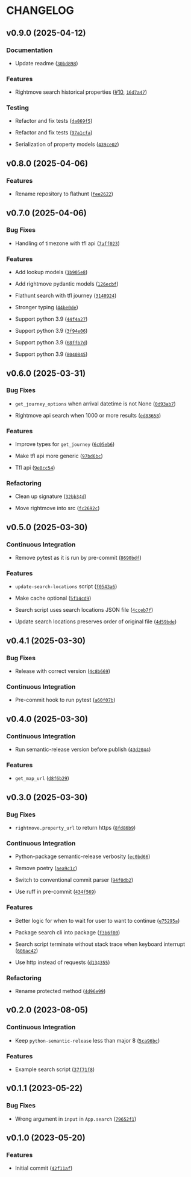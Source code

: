 # CHANGELOG


## v0.9.0 (2025-04-12)

### Documentation

- Update readme
  ([`30bd898`](https://github.com/cemlyn007/flathunt/commit/30bd8986dc83ce90dc3b0206c42e32660c002d92))

### Features

- Rightmove search historical properties ([#10](https://github.com/cemlyn007/flathunt/pull/10),
  [`16d7a47`](https://github.com/cemlyn007/flathunt/commit/16d7a478eb4c3ab7b8bcf810ee54fc8fe4c3f2ee))

### Testing

- Refactor and fix tests
  ([`da869f5`](https://github.com/cemlyn007/flathunt/commit/da869f5da5c568327e2ccc1d8a3a4cfb75e23f48))

- Refactor and fix tests
  ([`97a1cfa`](https://github.com/cemlyn007/flathunt/commit/97a1cfaa0f12a3df48776afc485e203cac8b5f72))

- Serialization of property models
  ([`439ce02`](https://github.com/cemlyn007/flathunt/commit/439ce025fd24769d47dbb3c7f84714dc95f9cd19))


## v0.8.0 (2025-04-06)

### Features

- Rename repository to flathunt
  ([`fee2622`](https://github.com/cemlyn007/flathunt/commit/fee2622ef8fb8be4fcdf028fbe9d83155ba63328))


## v0.7.0 (2025-04-06)

### Bug Fixes

- Handling of timezone with tfl api
  ([`7aff023`](https://github.com/cemlyn007/flathunt/commit/7aff023e73e7965e9e41f1af9c2928f44755b1d6))

### Features

- Add lookup models
  ([`1b905e8`](https://github.com/cemlyn007/flathunt/commit/1b905e8f171d3d119f8388634a10661af14855df))

- Add rightmove pydantic models
  ([`126ecbf`](https://github.com/cemlyn007/flathunt/commit/126ecbf46112389177a10e0015574e3509ee756e))

- Flathunt search with tfl journey
  ([`3140924`](https://github.com/cemlyn007/flathunt/commit/3140924cd8f3339e2b0d63d8e32cb680d66178cf))

- Stronger typing
  ([`44be0de`](https://github.com/cemlyn007/flathunt/commit/44be0de7a7e39d6caf97701d473623280f82917c))

- Support python 3.9
  ([`44f4a27`](https://github.com/cemlyn007/flathunt/commit/44f4a271f5729888dcc18f24c434031601b237ed))

- Support python 3.9
  ([`3f94e06`](https://github.com/cemlyn007/flathunt/commit/3f94e06b8f04bfa92e91b236db3007dfc72fa47a))

- Support python 3.9
  ([`68ffb7d`](https://github.com/cemlyn007/flathunt/commit/68ffb7d66891747c028ead3ef79ea212de21269d))

- Support python 3.9
  ([`8040845`](https://github.com/cemlyn007/flathunt/commit/80408452113bca113567c2cd10917c38bdc950c6))


## v0.6.0 (2025-03-31)

### Bug Fixes

- `get_journey_options` when arrival datetime is not None
  ([`0d93ab7`](https://github.com/cemlyn007/flathunt/commit/0d93ab724e0d67bccb4436f394d329a411b701c2))

- Rightmove api search when 1000 or more results
  ([`ed83658`](https://github.com/cemlyn007/flathunt/commit/ed8365844fed052a80b26e847047f7edfe4762f7))

### Features

- Improve types for `get_journey`
  ([`6c05eb6`](https://github.com/cemlyn007/flathunt/commit/6c05eb63fde2687ec60f2b286233697cca47ae7c))

- Make tfl api more generic
  ([`97bd6bc`](https://github.com/cemlyn007/flathunt/commit/97bd6bcc1b00d1490588700950f56c920d50f037))

- Tfl api
  ([`9e8cc54`](https://github.com/cemlyn007/flathunt/commit/9e8cc544ec2b90f89a2ca8f29a00a369f6f47204))

### Refactoring

- Clean up signature
  ([`32bb34d`](https://github.com/cemlyn007/flathunt/commit/32bb34da5e228f92d034278f35bb7b11122f0b71))

- Move rightmove into src
  ([`fc2692c`](https://github.com/cemlyn007/flathunt/commit/fc2692c320627efc20f702c2ef22f124209b89fc))


## v0.5.0 (2025-03-30)

### Continuous Integration

- Remove pytest as it is run by pre-commit
  ([`8690bdf`](https://github.com/cemlyn007/flathunt/commit/8690bdf08fbf0c2983e63d06ddac61bad89c227c))

### Features

- `update-search-locations` script
  ([`f0543a6`](https://github.com/cemlyn007/flathunt/commit/f0543a640c7f25e25774c6c4fd716005517858e3))

- Make cache optional
  ([`5f14cd9`](https://github.com/cemlyn007/flathunt/commit/5f14cd9aaf45268d6fcb8b81c142ac4dd86317b6))

- Search script uses search locations JSON file
  ([`4cceb7f`](https://github.com/cemlyn007/flathunt/commit/4cceb7fd7c56c049c630c8c694fd88f161a7b984))

- Update search locations preserves order of original file
  ([`4d59bde`](https://github.com/cemlyn007/flathunt/commit/4d59bdeaec33e621f753c869ad6e73acd6ed346a))


## v0.4.1 (2025-03-30)

### Bug Fixes

- Release with correct version
  ([`4c8b669`](https://github.com/cemlyn007/flathunt/commit/4c8b6695d86fa6a58df77c1b04c2cbe736d66498))

### Continuous Integration

- Pre-commit hook to run pytest
  ([`a60f07b`](https://github.com/cemlyn007/flathunt/commit/a60f07bd79d673927989b3c2ff4ae64319f1f787))


## v0.4.0 (2025-03-30)

### Continuous Integration

- Run semantic-release version before publish
  ([`43d2044`](https://github.com/cemlyn007/flathunt/commit/43d20449fd4fdd3fd55749f69ba31df7fafd40b7))

### Features

- `get_map_url`
  ([`d8f6b29`](https://github.com/cemlyn007/flathunt/commit/d8f6b29801b25a28bed3b2e217d7aea8fc4d82d2))


## v0.3.0 (2025-03-30)

### Bug Fixes

- `rightmove.property_url` to return https
  ([`8fd86b9`](https://github.com/cemlyn007/flathunt/commit/8fd86b957ff07c15a564adcbee12c496aafeeba7))

### Continuous Integration

- Python-package semantic-release verbosity
  ([`ec0bd66`](https://github.com/cemlyn007/flathunt/commit/ec0bd66598638a77491c4673b985c1ab186a5f96))

- Remove poetry
  ([`aea9c1c`](https://github.com/cemlyn007/flathunt/commit/aea9c1c4db632508e46622acf77eb91e85b27ab7))

- Switch to conventional commit parser
  ([`94f0db2`](https://github.com/cemlyn007/flathunt/commit/94f0db2c36c54380dcfc9a466511a238aec57572))

- Use ruff in pre-commit
  ([`434f569`](https://github.com/cemlyn007/flathunt/commit/434f5690542caca4a36f9a493ee56a3890e9ace4))

### Features

- Better logic for when to wait for user to want to continue
  ([`e75295a`](https://github.com/cemlyn007/flathunt/commit/e75295a392be1311a659474e293c10c067224a01))

- Package search cli into package
  ([`f3b6f00`](https://github.com/cemlyn007/flathunt/commit/f3b6f007bbdb3b1b6e870873d8d31e2dc7ef0cca))

- Search script terminate without stack trace when keyboard interrupt
  ([`606ac42`](https://github.com/cemlyn007/flathunt/commit/606ac42f4414a4169440d615a997cfe23a24cc5b))

- Use http instead of requests
  ([`d134355`](https://github.com/cemlyn007/flathunt/commit/d13435546635426f59a3e12682c4c5ab8a14ea56))

### Refactoring

- Rename protected method
  ([`4d96e99`](https://github.com/cemlyn007/flathunt/commit/4d96e9941ee26f493aa2fcef7d4d98fea8e3fc4d))


## v0.2.0 (2023-08-05)

### Continuous Integration

- Keep `python-semantic-release` less than major 8
  ([`5ca96bc`](https://github.com/cemlyn007/flathunt/commit/5ca96bc225ca52dc162e77d8368bf2a0f0e9d92b))

### Features

- Example search script
  ([`37f71f8`](https://github.com/cemlyn007/flathunt/commit/37f71f8c3709e6b212b1d5b46e1d51250111dc58))


## v0.1.1 (2023-05-22)

### Bug Fixes

- Wrong argument in `input` in `App.search`
  ([`79652f1`](https://github.com/cemlyn007/flathunt/commit/79652f10d81908a9328cdc4e102a1867672fc02e))


## v0.1.0 (2023-05-20)

### Features

- Initial commit
  ([`42f11af`](https://github.com/cemlyn007/flathunt/commit/42f11af4f40ddc55e94b6338a57a045d18d74c33))
